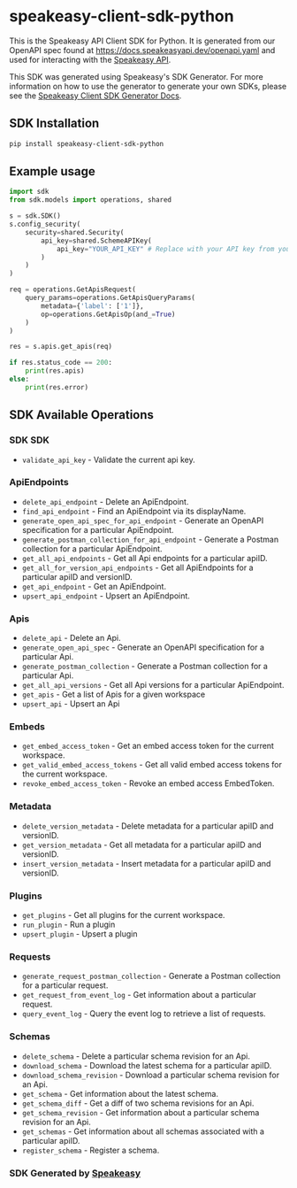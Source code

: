 # speakeasy-client-sdk-python

This is the Speakeasy API Client SDK for Python. It is generated from our OpenAPI spec found at https://docs.speakeasyapi.dev/openapi.yaml and used for interacting with the [Speakeasy API](https://docs.speakeasyapi.dev/docs/speakeasy-api/speakeasy-api).

This SDK was generated using Speakeasy's SDK Generator. For more information on how to use the generator to generate your own SDKs, please see the [Speakeasy Client SDK Generator Docs](https://docs.speakeasyapi.dev/docs/using-speakeasy/client-sdks).

<!-- Start SDK Installation -->
## SDK Installation

```bash
pip install speakeasy-client-sdk-python
```
<!-- End SDK Installation -->

## Example usage
```python
import sdk
from sdk.models import operations, shared

s = sdk.SDK()
s.config_security(
    security=shared.Security(
        api_key=shared.SchemeAPIKey(
            api_key="YOUR_API_KEY" # Replace with your API key from your Speakeasy Workspace
        )
    )
)

req = operations.GetApisRequest(
    query_params=operations.GetApisQueryParams(
        metadata={'label': ['1']},
        op=operations.GetApisOp(and_=True)
    )
)

res = s.apis.get_apis(req)

if res.status_code == 200:
    print(res.apis)
else:
    print(res.error)

```


<!-- Start SDK Available Operations -->
## SDK Available Operations

### SDK SDK

* `validate_api_key` - Validate the current api key.

### ApiEndpoints

* `delete_api_endpoint` - Delete an ApiEndpoint.
* `find_api_endpoint` - Find an ApiEndpoint via its displayName.
* `generate_open_api_spec_for_api_endpoint` - Generate an OpenAPI specification for a particular ApiEndpoint.
* `generate_postman_collection_for_api_endpoint` - Generate a Postman collection for a particular ApiEndpoint.
* `get_all_api_endpoints` - Get all Api endpoints for a particular apiID.
* `get_all_for_version_api_endpoints` - Get all ApiEndpoints for a particular apiID and versionID.
* `get_api_endpoint` - Get an ApiEndpoint.
* `upsert_api_endpoint` - Upsert an ApiEndpoint.

### Apis

* `delete_api` - Delete an Api.
* `generate_open_api_spec` - Generate an OpenAPI specification for a particular Api.
* `generate_postman_collection` - Generate a Postman collection for a particular Api.
* `get_all_api_versions` - Get all Api versions for a particular ApiEndpoint.
* `get_apis` - Get a list of Apis for a given workspace
* `upsert_api` - Upsert an Api

### Embeds

* `get_embed_access_token` - Get an embed access token for the current workspace.
* `get_valid_embed_access_tokens` - Get all valid embed access tokens for the current workspace.
* `revoke_embed_access_token` - Revoke an embed access EmbedToken.

### Metadata

* `delete_version_metadata` - Delete metadata for a particular apiID and versionID.
* `get_version_metadata` - Get all metadata for a particular apiID and versionID.
* `insert_version_metadata` - Insert metadata for a particular apiID and versionID.

### Plugins

* `get_plugins` - Get all plugins for the current workspace.
* `run_plugin` - Run a plugin
* `upsert_plugin` - Upsert a plugin

### Requests

* `generate_request_postman_collection` - Generate a Postman collection for a particular request.
* `get_request_from_event_log` - Get information about a particular request.
* `query_event_log` - Query the event log to retrieve a list of requests.

### Schemas

* `delete_schema` - Delete a particular schema revision for an Api.
* `download_schema` - Download the latest schema for a particular apiID.
* `download_schema_revision` - Download a particular schema revision for an Api.
* `get_schema` - Get information about the latest schema.
* `get_schema_diff` - Get a diff of two schema revisions for an Api.
* `get_schema_revision` - Get information about a particular schema revision for an Api.
* `get_schemas` - Get information about all schemas associated with a particular apiID.
* `register_schema` - Register a schema.

<!-- End SDK Available Operations -->

### SDK Generated by [Speakeasy](https://docs.speakeasyapi.dev/docs/using-speakeasy/client-sdks)
